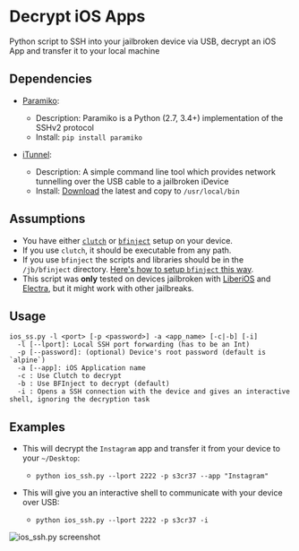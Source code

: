 # Decrypt iOS Apps
Python script to SSH into your jailbroken device via USB, decrypt an iOS App and transfer it to your local machine

## Dependencies
- [Paramiko](http://www.paramiko.org/):
  - Description: Paramiko is a Python (2.7, 3.4+) implementation of the SSHv2 protocol
  - Install: `pip install paramiko`
  
- [iTunnel](https://code.google.com/archive/p/iphonetunnel-usbmuxconnectbyport/downloads):
  - Description: A simple command line tool which provides network tunnelling over the USB cable to a jailbroken iDevice
  - Install: [Download](https://code.google.com/archive/p/iphonetunnel-usbmuxconnectbyport/downloads) the latest and copy to `/usr/local/bin`

## Assumptions
- You have either [`clutch`](https://github.com/KJCracks/Clutch) or [`bfinject`](https://github.com/BishopFox/bfinject) setup on your device.
- If you use `clutch`, it should be executable from any path.
- If you use `bfinject` the scripts and libraries should be in the `/jb/bfinject` directory. [Here's how to setup `bfinject` this way](https://ivrodriguez.com/reverse-engineer-ios-apps-ios-11-edition-part1/).
- This script was **only** tested on devices jailbroken with [LiberiOS](http://newosxbook.com/liberios/) and [Electra](https://coolstar.org/electra/), but it might work with other jailbreaks.

## Usage
```
ios_ss.py -l <port> [-p <password>] -a <app_name> [-c|-b] [-i]
  -l [--lport]: Local SSH port forwarding (has to be an Int)
  -p [--password]: (optional) Device's root password (default is `alpine`)
  -a [--app]: iOS Application name
  -c : Use Clutch to decrypt
  -b : Use BFInject to decrypt (default)
  -i : Opens a SSH connection with the device and gives an interactive shell, ignoring the decryption task
```

## Examples
- This will decrypt the `Instagram` app and transfer it from your device to your `~/Desktop`:
  - `python ios_ssh.py --lport 2222 -p s3cr37 --app "Instagram"`


- This will give you an interactive shell to communicate with your device over USB:
  - `python ios_ssh.py --lport 2222 -p s3cr37 -i`

![ios_ssh.py screenshot](screenshot.png)

